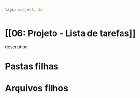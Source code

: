 ```yaml
---
tags: subject, dir
---
```


# [[06: Projeto - Lista de tarefas]]

description

# Pastas filhas



# Arquivos filhos


